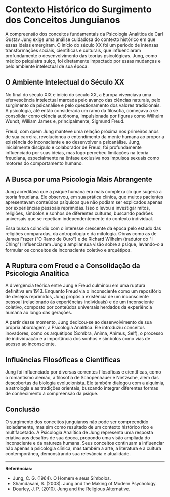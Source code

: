 
# Contexto Histórico do Surgimento dos Conceitos Junguianos

A compreensão dos conceitos fundamentais da Psicologia Analítica de Carl Gustav Jung exige uma análise cuidadosa do contexto histórico em que essas ideias emergiram. O início do século XX foi um período de intensas transformações sociais, científicas e culturais, que influenciaram profundamente o desenvolvimento das teorias psicológicas. Jung, como médico psiquiatra suíço, foi diretamente impactado por essas mudanças e pelo ambiente intelectual de sua época.

## O Ambiente Intelectual do Século XX

No final do século XIX e início do século XX, a Europa vivenciava uma efervescência intelectual marcada pelo avanço das ciências naturais, pelo surgimento da psicanálise e pelo questionamento dos valores tradicionais. A psicologia, até então considerada um ramo da filosofia, começava a se consolidar como ciência autônoma, impulsionada por figuras como Wilhelm Wundt, William James e, principalmente, Sigmund Freud.

Freud, com quem Jung manteve uma relação próxima nos primeiros anos de sua carreira, revolucionou o entendimento da mente humana ao propor a existência do inconsciente e ao desenvolver a psicanálise. Jung, inicialmente discípulo e colaborador de Freud, foi profundamente influenciado por suas ideias, mas logo percebeu limitações na teoria freudiana, especialmente na ênfase exclusiva nos impulsos sexuais como motores do comportamento humano.

## A Busca por uma Psicologia Mais Abrangente

Jung acreditava que a psique humana era mais complexa do que sugeria a teoria freudiana. Ele observou, em sua prática clínica, que muitos pacientes apresentavam conteúdos psíquicos que não podiam ser explicados apenas por experiências pessoais reprimidas. Isso o levou a investigar mitos, religiões, símbolos e sonhos de diferentes culturas, buscando padrões universais que se repetiam independentemente do contexto individual.

Essa busca coincidiu com o interesse crescente da época pelo estudo das religiões comparadas, da antropologia e da mitologia. Obras como as de James Frazer ("O Ramo de Ouro") e de Richard Wilhelm (tradutor do "I Ching") influenciaram Jung a ampliar sua visão sobre a psique, levando-o a formular os conceitos de inconsciente coletivo e arquétipos.

## A Ruptura com Freud e a Consolidação da Psicologia Analítica

A divergência teórica entre Jung e Freud culminou em uma ruptura definitiva em 1913. Enquanto Freud via o inconsciente como um repositório de desejos reprimidos, Jung propôs a existência de um inconsciente pessoal (relacionado às experiências individuais) e de um inconsciente coletivo, composto por conteúdos universais herdados da experiência humana ao longo das gerações.

A partir desse momento, Jung dedicou-se ao desenvolvimento de sua própria abordagem, a Psicologia Analítica. Ele introduziu conceitos inovadores, como os arquétipos (Sombra, Anima, Animus, Self), o processo de individuação e a importância dos sonhos e símbolos como vias de acesso ao inconsciente.

## Influências Filosóficas e Científicas

Jung foi influenciado por diversas correntes filosóficas e científicas, como o romantismo alemão, a filosofia de Schopenhauer e Nietzsche, além das descobertas da biologia evolucionista. Ele também dialogou com a alquimia, a astrologia e as tradições orientais, buscando integrar diferentes formas de conhecimento à compreensão da psique.

## Conclusão

O surgimento dos conceitos junguianos não pode ser compreendido isoladamente, mas sim como resultado de um contexto histórico rico e multifacetado. A Psicologia Analítica de Jung representa uma resposta criativa aos desafios de sua época, propondo uma visão ampliada do inconsciente e da natureza humana. Seus conceitos continuam a influenciar não apenas a psicologia clínica, mas também a arte, a literatura e a cultura contemporânea, demonstrando sua relevância e atualidade.

---
**Referências:**
- Jung, C. G. (1964). O Homem e seus Símbolos.
- Shamdasani, S. (2003). Jung and the Making of Modern Psychology.
- Dourley, J. P. (2010). Jung and the Religious Alternative.
```
